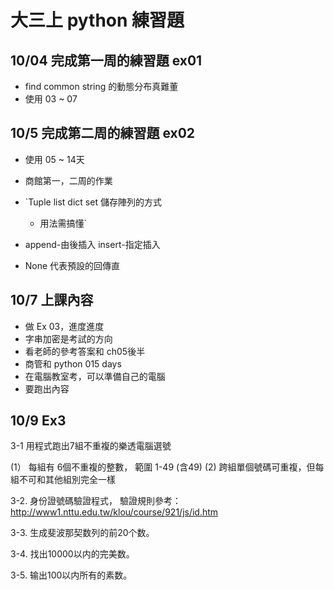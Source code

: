 # 大三上 python 練習題

## 10/04 完成第一周的練習題 ex01
* find common string 的動態分布真難董
* 使用 03 ~ 07

## 10/5  完成第二周的練習題 ex02
* 使用 05 ~ 14天
* 商館第一，二周的作業

* `Tuple list dict set 儲存陣列的方式
  * 用法需搞懂`
  
* append-由後插入 insert-指定插入 
* None 代表預設的回傳直

## 10/7 上課內容
* 做 Ex 03，進度進度
* 字串加密是考試的方向
* 看老師的參考答案和 ch05後半
* 商管和 python 015 days
* 在電腦教室考，可以準備自己的電腦
* 要跑出內容



## 10/9 Ex3
3-1 用程式跑出7組不重複的樂透電腦選號

 (1） 每組有 6個不重複的整數， 範圍 1-49 (含49)
 (2)  跨組單個號碼可重複，但每組不可和其他組別完全一樣
 
3-2. 身份證號碼驗證程式， 
驗證規則參考：http://www1.nttu.edu.tw/klou/course/921/js/id.htm

3-3. 生成斐波那契数列的前20个数。

3-4. 找出10000以内的完美数。

3-5. 输出100以内所有的素数。
